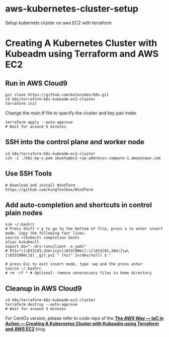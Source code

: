 # aws-kubernetes-cluster-setup
Setup kubernets cluster on aws EC2 with terraform

# Creating A Kubernetes Cluster with Kubeadm using Terraform and AWS EC2
## Run in AWS Cloud9 
```
git clone https://github.com/bolecodex/k8s.git
cd k8s/terraform-k8s-kubeadm-ec2-cluster
terraform init
```
Change the main.tf file to specify the cluster and key pair index
```
terraform apply --auto-approve
# Wait for around 5 minutes
```
## SSH into the control plane and worker node
```
cd k8s/terraform-k8s-kubeadm-ec2-cluster
ssh -i ./k8s-kp-x.pem ubuntu@ec2-<ip-address>.compute-1.amazonaws.com
```
## Use SSH Tools
```
# Download and install WindTerm https://github.com/kingToolbox/WindTerm
```
## Add auto-completion and shortcuts in control plain nodes
```
vim ~/.bashrc
# Press Shift + g to go to the bottom of file, press o to enter insert mode. Copy the following four lines. 
source <(kubectl completion bash)
alias k=kubectl
export do="--dry-run=client -o yaml"
# PS1="\[\033[01;32m\]cp\[\033[00m\]:\[\033[01;34m\]\w\[\033[00m\]$(__git_ps1 " (%s)" 2>/dev/null) $ "

# press Esc to exit insert mode, type :wq and the press enter
source ~/.bashrc
# rm -rf * # Optional: remove unnecessary files in home directory
```
## Cleanup in AWS Cloud9
```
cd k8s/terraform-k8s-kubeadm-ec2-cluster
terraform destroy --auto-approve
# Wait for around 3 minutes
```

For CentOs version, please refer to code repo of the **[The AWS Way — IaC in Action — Creating A Kubernetes Cluster with Kubeadm using Terraform and AWS EC2](https://jdluther.medium.com/the-aws-way-iac-in-action-creating-a-kubernetes-cluster-with-kubeadm-using-terraform-and-aws-8227203e000e)** blog.

